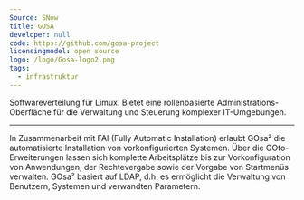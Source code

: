 ```yaml
---
Source: SNow
title: GOSA
developer: null
code: https://github.com/gosa-project
licensingmodel: open source
logo: /logo/Gosa-logo2.png
tags:
  - infrastruktur
---
```


Softwareverteilung für Limux. Bietet eine rollenbasierte Administrations-Oberfläche für die Verwaltung und Steuerung komplexer IT-Umgebungen.

---

In Zusammenarbeit mit FAI (Fully Automatic Installation) erlaubt GOsa² die automatisierte Installation von vorkonfigurierten Systemen. Über die GOto-Erweiterungen lassen sich komplette Arbeitsplätze bis zur Vorkonfiguration von Anwendungen, der Rechtevergabe sowie der Vorgabe von Startmenüs verwalten. GOsa² basiert auf LDAP, d.h. es ermöglicht die Verwaltung von Benutzern, Systemen und verwandten Parametern.
